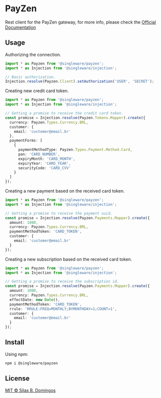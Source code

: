 # PayZen

Rest client for the PayZen gateway, for more info, please check the [Official Documentation](https://payzen.io/pt-BR/rest/V4.0/api/reference.html)

## Usage

Authorizing the connection.

```ts
import * as Payzen from '@singleware/payzen';
import * as Injection from '@singleware/injection';

// Basic authorization.
Injection.resolve(Payzen.Client).setAuthorization('USER', 'SECRET');
```

Creating new credit card token.

```ts
import * as Payzen from '@singleware/payzen';
import * as Injection from '@singleware/injection';

// Getting a promise to receive the credit card token.
const promise = Injection.resolve(Payzen.Tokens.Mapper).create({
  currency: Payzen.Types.Currency.BRL,
  customer: {
    email: 'customer@email.br'
  },
  paymentForms: [
    {
      paymentMethodType: Payzen.Types.Payment.Method.Card,
      pan: 'CARD_NUMBER',
      expiryMonth: 'CARD_MONTH',
      expiryYear: 'CARD_YEAR',
      securityCode: 'CARD_CVV'
    }
  ]
});
```

Creating a new payment based on the received card token.

```ts
import * as Payzen from '@singleware/payzen';
import * as Injection from '@singleware/injection';

// Getting a promise to receive the payment uuid.
const promise = Injection.resolve(Payzen.Payments.Mapper).create({
  amount: 1000,
  currency: Payzen.Types.Currency.BRL,
  paymentMethodToken: 'CARD_TOKEN',
  customer: {
    email: 'customer@email.br'
  }
});
```

Creating a new subscription based on the received card token.

```ts
import * as Payzen from '@singleware/payzen';
import * as Injection from '@singleware/injection';

// Getting a promise to receive the subscription id.
const promise = Injection.resolve(Payzen.Payments.Mapper).create({
  amount: 1000,
  currency: Payzen.Types.Currency.BRL,
  effectDate: new Date(),
  paymentMethodToken: 'CARD_TOKEN',
  rrule: 'RRULE:FREQ=MONTHLY;BYMONTHDAY=1;COUNT=1',
  customer: {
    email: 'customer@email.br'
  }
});
```

## Install

Using npm:

```sh
npm i @singleware/payzen
```

## License

[MIT &copy; Silas B. Domingos](https://balmante.eti.br)
